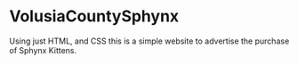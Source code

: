 # VolusiaCountySphynx

Using just HTML, and CSS this is a simple website to advertise the purchase of Sphynx Kittens.
